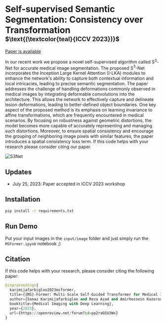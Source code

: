 # Self-supervised Semantic Segmentation: Consistency over Transformation <br> <span style="float: rigth"><sub><sup>$\text{(\textcolor{teal}{ICCV 2023})}$</sub></sup></span>
[Paper is available]()

In our recent work we propose a novel self-supervised algorithm called S$^3$-Net for accurate medical image segmentation. The proposed S$^3$-Net incorporates the Inception Large Kernel Attention (I-LKA) modules to enhance the network's ability to capture both contextual information and local intricacies, leading to precise semantic segmentation. The paper addresses the challenge of handling deformations commonly observed in medical images by integrating deformable convolutions into the architecture. This allows the network to effectively capture and delineate lesion deformations, leading to better-defined object boundaries. One key aspect of the proposed method is its emphasis on learning invariance to affine transformations, which are frequently encountered in medical scenarios. By focusing on robustness against geometric distortions, the model becomes more capable of accurately representing and managing such distortions. Moreover, to ensure spatial consistency and encourage the grouping of neighboring image pixels with similar features, the paper introduces a spatial consistency loss term. If this code helps with your research please consider citing our paper.


![S3Net](https://github.com/mindflow-institue/MS-Former/assets/61879630/fe8910b5-b9ed-4cf7-be80-50b8398e13b5)


## Updates
- July 25, 2023: Paper accepted in ICCV 2023 workshop 

## Installation

```bash
pip install -r requirements.txt
```

## Run Demo
Put your input images in the ```input/image``` folder and just simply run the ```MSFormer.ipynb``` notebook ;)

## Citation
If this code helps with your research, please consider citing the following paper:
</br>

```python
@inproceedings{
  karimijafarbigloo2023msformer,
  title={{MS}-Former: Multi-Scale Self-Guided Transformer for Medical Image Segmentation},
  author={Sanaz Karimijafarbigloo and Reza Azad and Amirhossein Kazerouni and Dorit Merhof},
  booktitle={Medical Imaging with Deep Learning},
  year={2023},
  url={https://openreview.net/forum?id=pp2raGSU3Wx}
}
```
